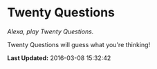 # Twenty Questions
*Alexa, play Twenty Questions.*

Twenty Questions will guess what you're thinking!

**Last Updated:** 2016-03-08 15:32:42